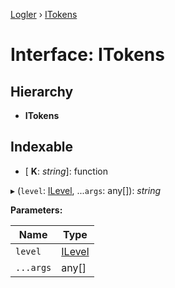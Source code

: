 [Logler](../README.md) › [ITokens](itokens.md)

# Interface: ITokens

## Hierarchy

* **ITokens**

## Indexable

* \[ **K**: *string*\]: function

▸ (`level`: [ILevel](../README.md#ilevel), ...`args`: any[]): *string*

**Parameters:**

Name | Type |
------ | ------ |
`level` | [ILevel](../README.md#ilevel) |
`...args` | any[] |
